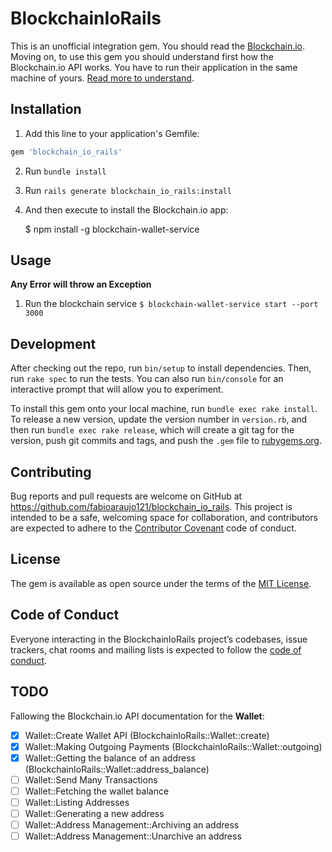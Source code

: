 # BlockchainIoRails

This is an unofficial integration gem. You should read the [Blockchain.io](https://www.blockchain.com/pt/api/).
Moving on, to use this gem you should understand first how the Blockchain.io API works.
You have to run their application in the same machine of yours. [Read more to understand](https://github.com/blockchain/service-my-wallet-v3#getting-started).


## Installation

1. Add this line to your application's Gemfile:

```ruby
gem 'blockchain_io_rails'
```

2. Run  `bundle install`

3. Run `rails generate blockchain_io_rails:install`

4. And then execute to install the Blockchain.io app:

    $ npm install -g blockchain-wallet-service

## Usage

**Any Error will throw an Exception**

1. Run the blockchain service `$ blockchain-wallet-service start --port 3000`


## Development

After checking out the repo, run `bin/setup` to install dependencies. Then, run `rake spec` to run the tests. You can also run `bin/console` for an interactive prompt that will allow you to experiment.

To install this gem onto your local machine, run `bundle exec rake install`. To release a new version, update the version number in `version.rb`, and then run `bundle exec rake release`, which will create a git tag for the version, push git commits and tags, and push the `.gem` file to [rubygems.org](https://rubygems.org).

## Contributing

Bug reports and pull requests are welcome on GitHub at https://github.com/fabioaraujo121/blockchain_io_rails. This project is intended to be a safe, welcoming space for collaboration, and contributors are expected to adhere to the [Contributor Covenant](http://contributor-covenant.org) code of conduct.

## License

The gem is available as open source under the terms of the [MIT License](https://opensource.org/licenses/MIT).

## Code of Conduct

Everyone interacting in the BlockchainIoRails project’s codebases, issue trackers, chat rooms and mailing lists is expected to follow the [code of conduct](https://github.com/[USERNAME]/blockchain_io_rails/blob/master/CODE_OF_CONDUCT.md).

## TODO

Fallowing the Blockchain.io API documentation for the **Wallet**:

- [X] Wallet::Create Wallet API (BlockchainIoRails::Wallet::create)
- [X] Wallet::Making Outgoing Payments (BlockchainIoRails::Wallet::outgoing)
- [X] Wallet::Getting the balance of an address (BlockchainIoRails::Wallet::address_balance)
- [ ] Wallet::Send Many Transactions
- [ ] Wallet::Fetching the wallet balance
- [ ] Wallet::Listing Addresses
- [ ] Wallet::Generating a new address
- [ ] Wallet::Address Management::Archiving an address
- [ ] Wallet::Address Management::Unarchive an address